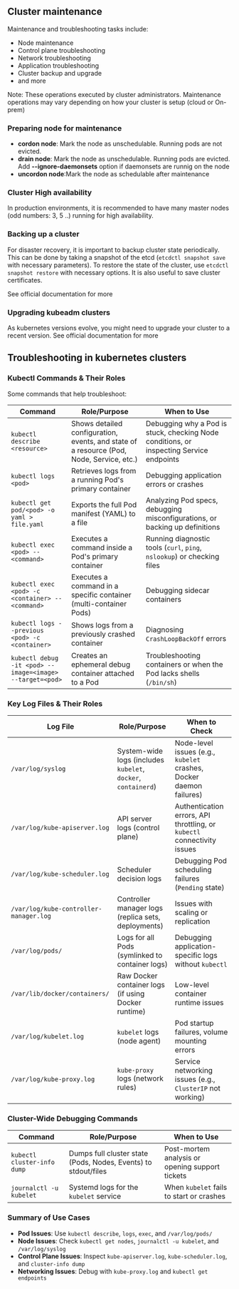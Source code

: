 ## Cluster maintenance
Maintenance and troubleshooting tasks include:
- Node maintenance
- Control plane troubleshooting
- Network troubleshooting
- Application troubleshooting
- Cluster backup and upgrade
- and more

Note: These operations executed by cluster administrators. Maintenance operations may vary depending on how your cluster is setup (cloud or On-prem)

### Preparing node for maintenance
- **cordon node**: Mark the node as unschedulable. Running pods are not evicted.
- **drain node**: Mark the node as unschedulable. Running pods are evicted. Add **--ignore-daemonsets** option if daemonsets are runnig on the node
- **uncordon node**:Mark the node as schedulable after maintenance

### Cluster High availability

In production environments, it is recommended to have many master nodes (odd numbers: 3, 5 ..) running for high availability.

### Backing up a cluster
For disaster recovery, it is important to backup cluster state periodically. This can be done by taking a snapshot of the etcd (`etcdctl snapshot save` with necessary parameters). To restore the state of the cluster, use `etcdctl snapshot restore` with necessary options.
It is also useful to save cluster certificates.

See official documentation for more

### Upgrading kubeadm clusters

As kubernetes versions evolve, you might need to upgrade your cluster to a recent version.
See official documentation for more

## Troubleshooting in kubernetes clusters

### Kubectl Commands & Their Roles

Some commands that help troubleshoot:

| Command | Role/Purpose | When to Use |
|---------|-------------|-------------|
| `kubectl describe <resource>` | Shows detailed configuration, events, and state of a resource (Pod, Node, Service, etc.) | Debugging why a Pod is stuck, checking Node conditions, or inspecting Service endpoints |
| `kubectl logs <pod>` | Retrieves logs from a running Pod's primary container | Debugging application errors or crashes |
| `kubectl get pod/<pod> -o yaml > file.yaml` | Exports the full Pod manifest (YAML) to a file | Analyzing Pod specs, debugging misconfigurations, or backing up definitions |
| `kubectl exec <pod> -- <command>` | Executes a command inside a Pod's primary container | Running diagnostic tools (`curl`, `ping`, `nslookup`) or checking files |
| `kubectl exec <pod> -c <container> -- <command>` | Executes a command in a specific container (multi-container Pods) | Debugging sidecar containers |
| `kubectl logs --previous <pod> -c <container>` | Shows logs from a previously crashed container | Diagnosing `CrashLoopBackOff` errors |
| `kubectl debug -it <pod> --image=<image> --target=<pod>` | Creates an ephemeral debug container attached to a Pod | Troubleshooting containers or when the Pod lacks shells (`/bin/sh`) |

### Key Log Files & Their Roles

| Log File | Role/Purpose | When to Check |
|----------|-------------|---------------|
| `/var/log/syslog` | System-wide logs (includes `kubelet`, `docker`, `containerd`) | Node-level issues (e.g., `kubelet` crashes, Docker daemon failures) |
| `/var/log/kube-apiserver.log` | API server logs (control plane) | Authentication errors, API throttling, or `kubectl` connectivity issues |
| `/var/log/kube-scheduler.log` | Scheduler decision logs | Debugging Pod scheduling failures (`Pending` state) |
| `/var/log/kube-controller-manager.log` | Controller manager logs (replica sets, deployments) | Issues with scaling or replication |
| `/var/log/pods/` | Logs for all Pods (symlinked to container logs) | Debugging application-specific logs without `kubectl` |
| `/var/lib/docker/containers/` | Raw Docker container logs (if using Docker runtime) | Low-level container runtime issues |
| `/var/log/kubelet.log` | `kubelet` logs (node agent) | Pod startup failures, volume mounting errors |
| `/var/log/kube-proxy.log` | `kube-proxy` logs (network rules) | Service networking issues (e.g., `ClusterIP` not working) |

### Cluster-Wide Debugging Commands

| Command | Role/Purpose | When to Use |
|---------|-------------|-------------|
| `kubectl cluster-info dump` | Dumps full cluster state (Pods, Nodes, Events) to stdout/files | Post-mortem analysis or opening support tickets |
| `journalctl -u kubelet` | Systemd logs for the `kubelet` service | When `kubelet` fails to start or crashes |

### Summary of Use Cases

- **Pod Issues**: Use `kubectl describe`, `logs`, `exec`, and `/var/log/pods/`
- **Node Issues**: Check `kubectl get nodes`, `journalctl -u kubelet`, and `/var/log/syslog`
- **Control Plane Issues**: Inspect `kube-apiserver.log`, `kube-scheduler.log`, and `cluster-info dump`
- **Networking Issues**: Debug with `kube-proxy.log` and `kubectl get endpoints`




